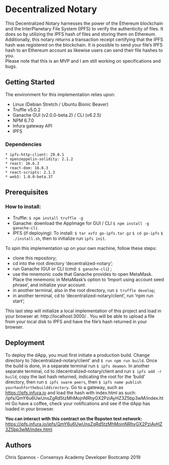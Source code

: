 # Decentralized Notary  
This Decentralized Notary harnesses the power of the Ethereum blockchain and the InterPlanetary File System (IPFS) to verify the authenticity of files. It does so by utilizing the IPFS hash of files and storing them on Ethereum. Additionally, this notary returns a transaction receipt certifying that the IPFS hash was registered on the blockchain. It is possible to send your file’s IPFS hash to an Ethereum account as likewise users can send their file hashes to you.   
Please note that this is an MVP and I am still working on specifications and bugs.

## Getting Started
The environment for this implementation relies upon:
* Linux (Debian Stretch / Ubuntu Bionic Beaver)
* Truffle v5.0.2
* Ganache GUI (v2.0.0-beta.2) / CLI (v6.2.5)
* NPM 6.7.0
* Infura gateway API
* IPFS

### Dependencies
    * ipfs-http-client: 29.0.1
    * openzeppelin-solidity: 2.1.2
    * react: 16.6.3
    * react-dom: 16.6.3
    * react-scripts: 2.1.3
    * web3: 1.0.0-beta.37

 ## Prerequisites
### How to install:
* Truffle: ``$ npm install truffle -g``
* Ganache: download the AppImage for GUI / CLI ``$ npm install -g ganache-cli``
* IPFS (if deploying): To install:
``$ tar xvfz go-ipfs.tar.gz``
``$ cd go-ipfs``
``$ ./install.sh``,
then to initialize run ``ipfs init``.

To spin this implementation up on your own machine, follow these steps:
- clone this repository;
- cd into the root directory ‘decentralized-notary’;
-  run Ganache (GUI or CLI (cmd: ``$ ganache-cli``) ;
- use the mnemonic code that Ganache provides to open MetaMask. Place the mnemonic in MetaMask’s option to ‘Import using account seed phrase’, and initialize your account.
- in another terminal, also in the root directory, run ``$ truffle develop``;
- in another terminal, cd to ‘decentralized-notary/client’, run ‘npm run start’;

This last step will initialize a local implementation of this project and load in your browser at: http://localhost:3000/ . You will be able to upload a file from your local disk to IPFS and have the file’s hash returned in your browser.

## Deployment
To deploy the dApp, you must first initiate a production build. Change directory to ‘/decentralized-notary/client’ and ``$ run npm run build``. Once the build is done, in a separate terminal run ``$ ipfs deamon``. In another separate terminal, cd to /decentralized-notary/client and run ``$ ipfs add -r build``, copy the last hash returned, indicating the root for the ‘build’ directory, then run ``$ ipfs swarm peers``, then ``$ ipfs name publish yourhashforthebuilddirectory``. Go to a gateway, such as https://ipfs.infura.io and load the hash with index.html as such: /ipfs/QmY6u6UwUnsZgRd5tzMhMojnNRhyGX2PziAyHZ3Z5bp3wM/index.html
Go have a coffee, check your notifications and see if the dApp has loaded in your browser.

**You can interact with this contract on the Ropsten test network:**
https://ipfs.infura.io/ipfs/QmY6u6UwUnsZgRd5tzMhMojnNRhyGX2PziAyHZ3Z5bp3wM/index.html

## Authors
Chris Spannos -  Consensys Academy Developer Bootcamp 2019
